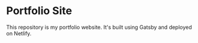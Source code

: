 # Portfolio Site
This repository is my portfolio website. It's built using Gatsby and deployed on Netlify.
